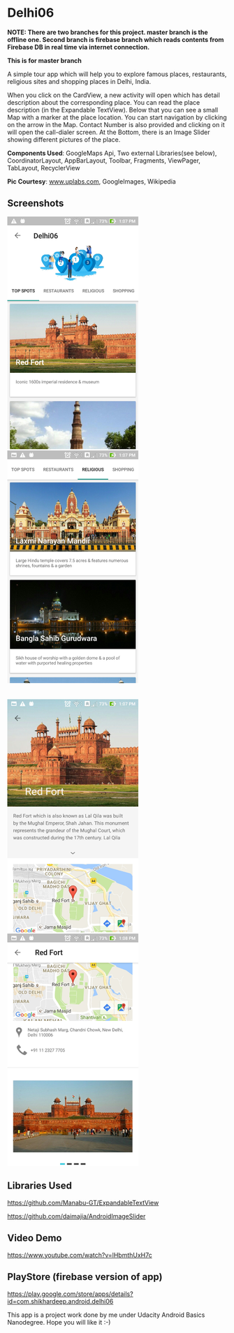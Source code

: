# Delhi06

<b>NOTE: There are two branches for this project. master branch is the offline one. Second branch is firebase branch which reads contents from Firebase DB in real time via internet connection.</b>

<b> This is for master branch </b>

A simple tour app which will help you to explore famous places, restaurants, religious sites and shopping places in Delhi, India.

When you click on the CardView, a new activity will open which has detail description about the corresponding place. You can read the place description (in the Expandable TextView). Below that you can see a small Map with a marker at the place location. You can start navigation by clicking on the arrow in the Map. Contact Number is also provided and clicking on it will open the call-dialer screen. At the Bottom, there is an Image Slider showing different pictures of the place.

<b>Components Used</b>: GoogleMaps Api, Two external Libraries(see below), CoordinatorLayout, AppBarLayout, Toolbar, Fragments, ViewPager, TabLayout, RecyclerView

<b>Pic Courtesy</b>: www.uplabs.com, GoogleImages, Wikipedia

Screenshots
------------
<img src="/screenshots/1.jpg" width=300/>&#160;&#160;&#160;&#160;&#160;&#160;&#160;&#160;&#160;<img src="/screenshots/2.jpg" width=300/>
<br/><br/><br/>
<img src="/screenshots/3.jpg" width=300/>&#160;&#160;&#160;&#160;&#160;&#160;&#160;&#160;&#160;<img src="/screenshots/4.jpg" width=300/>

Libraries Used
---------------
https://github.com/Manabu-GT/ExpandableTextView

https://github.com/daimajia/AndroidImageSlider

Video Demo 
-----------
https://www.youtube.com/watch?v=lHbmthUxH7c

PlayStore (firebase version of app)
--------------------------------------------
https://play.google.com/store/apps/details?id=com.shikhardeep.android.delhi06


This app is a project work done by me under Udacity Android Basics Nanodegree.
Hope you will like it :-)
